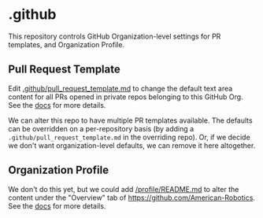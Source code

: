# .github

This repository controls GitHub Organization-level settings for PR templates, and Organization Profile.

## Pull Request Template

Edit [.github/pull_request_template.md](.github/pull_request_template.md) to change the default text area content for all PRs opened in private repos belonging to this GitHub Org. See the [docs](https://docs.github.com/en/communities/using-templates-to-encourage-useful-issues-and-pull-requests/creating-a-pull-request-template-for-your-repository) for more details.

We can alter this repo to have multiple PR templates available. The defaults can be overridden on a per-repository basis (by adding a `.github/pull_request_template.md` in the overriding repo). Or, if we decide we don't want organization-level defaults, we can remove it here altogether.

## Organization Profile

We don't do this yet, but we could add [/profile/README.md](/profile/README.md) to alter the content under the "Overview" tab of <https://github.com/American-Robotics>. See the [docs](https://docs.github.com/en/organizations/collaborating-with-groups-in-organizations/customizing-your-organizations-profile) for more details.
